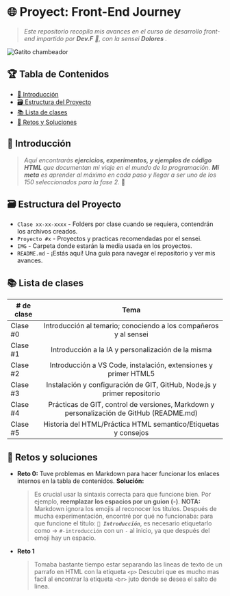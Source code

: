 # 🌐 Proyect: Front-End Journey

<!--- Es una buena practica comentar, pero markdown es bastante "straight forward" no? -->

> _Este repositorio recopila mis avances en el curso de desarrollo front-end impartido por **Dev.F** 🚀, con la sensei **Dolores** ._

![Gatito chambeador](https://media.tenor.com/yp_aFUgHMx8AAAAM/nakanoart-nakanodrawing.gif)

## 🏆 Tabla de Contenidos

- [🎉 Introducción](#-introducción)
- [🗃️ Estructura del Proyecto](#-estructura-del-proyecto)
- [📚 Lista de clases](#-lista-de-clases)
- [📂 Retos y Soluciones](#-retos-y-soluciones)

## 🎉 Introducción

> _Aquí encontrarás **ejercicios, experimentos, y ejemplos de código HTML** que documentan mi viaje en el mundo de la programación. **Mi meta** es aprender al máximo en cada paso y llegar a ser uno de los 150 seleccionados para la fase 2._ 🚀

## 🗃️ Estructura del Proyecto

- `Clase xx-xx-xxxx` - Folders por clase cuando se requiera, contendrán los archivos creados.
- `Proyecto #x` - Proyectos y practicas recomendadas por el sensei.
- `IMG` - Carpeta donde estarán la media usada en los proyectos.
- `README.md` - ¡Estás aquí! Una guía para navegar el repositorio y ver mis avances.

## 📚 Lista de clases

| # de clase |                                           Tema                                           |
| ---------- | :--------------------------------------------------------------------------------------: |
| Clase #0   |             Introducción al temario; conociendo a los compañeros y al sensei             |
| Clase #1   |                    Introducción a la IA y personalización de la misma                    |
| Clase #2   |             Introducción a VS Code, instalación, extensiones y primer HTML5              |
| Clase #3   |         Instalación y configuración de GIT, GitHub, Node.js y primer repositorio         |
| Clase #4   | Prácticas de GIT, control de versiones, Markdown y personalización de GitHub (README.md) |
| Clase #5   |              Historia del HTML/Práctica HTML semantico/Etiquetas y consejos              |

## 📂 Retos y soluciones

- **Reto 0:** Tuve problemas en Markdown para hacer funcionar los enlaces internos en la tabla de contenidos.
  **Solución:**
  > Es crucial usar la sintaxis correcta para que funcione bien. Por ejemplo, **reemplazar los espacios por un guion (-)**.
  > **NOTA:** Markdown ignora los emojis al reconocer los títulos. Después de mucha experimentación, encontré por qué no funcionaba: para que funcione el titulo: _**`🎉 Introducción`**_, es necesario etiquetarlo como -> `#-introducción` con un `-` al inicio, ya que después del emoji hay un espacio.
- **Reto 1**
  >Tomaba bastante tiempo estar separando las lineas de texto de un parrafo en HTML con la etiqueta `<p>`
  >Descubri que es mucho mas facil al encontrar la etiqueta `<br>` juto donde se desea el salto de linea.